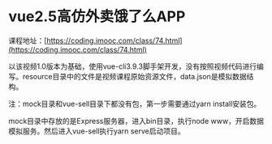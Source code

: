 # vue2.5高仿外卖饿了么APP
课程地址：[https://coding.imooc.com/class/74.html](https://coding.imooc.com/class/74.html)


以该视频1.0版本为基础，使用vue-cli3.9.3脚手架开发，没有按照视频代码进行编写。resource目录中的文件是视频课程原始资源文件，data.json是模拟数据结构。

注：mock目录和vue-sell目录下都没有包，第一步需要通过yarn install安装包。

mock目录中存放的是Express服务器，进入bin目录，执行node www，开启数据模拟服务。然后进入vue-sell执行yarn serve启动项目。
